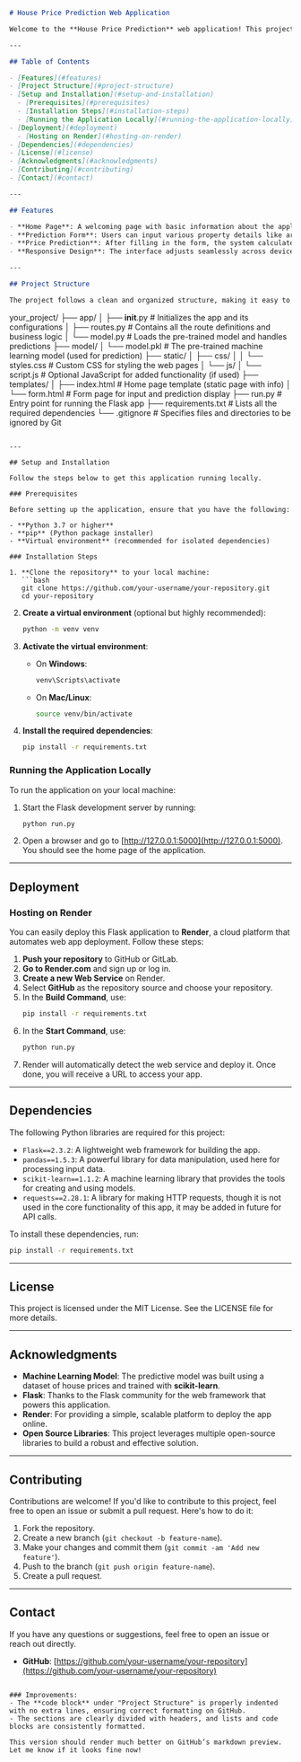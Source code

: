 ```markdown
# House Price Prediction Web Application

Welcome to the **House Price Prediction** web application! This project leverages a pre-trained machine learning model to predict house prices based on various input features. Built using **Flask**, this web application allows users to input property details (e.g., area, number of rooms, etc.) and get an estimated price for the property.

---

## Table of Contents

- [Features](#features)
- [Project Structure](#project-structure)
- [Setup and Installation](#setup-and-installation)
  - [Prerequisites](#prerequisites)
  - [Installation Steps](#installation-steps)
  - [Running the Application Locally](#running-the-application-locally)
- [Deployment](#deployment)
  - [Hosting on Render](#hosting-on-render)
- [Dependencies](#dependencies)
- [License](#license)
- [Acknowledgments](#acknowledgments)
- [Contributing](#contributing)
- [Contact](#contact)

---

## Features

- **Home Page**: A welcoming page with basic information about the application.
- **Prediction Form**: Users can input various property details like area, number of rooms, and more.
- **Price Prediction**: After filling in the form, the system calculates and displays the predicted house price.
- **Responsive Design**: The interface adjusts seamlessly across devices like desktops, tablets, and smartphones.

---

## Project Structure

The project follows a clean and organized structure, making it easy to navigate and extend.

```
your_project/
├── app/
│   ├── __init__.py            # Initializes the app and its configurations
│   ├── routes.py              # Contains all the route definitions and business logic
│   └── model.py               # Loads the pre-trained model and handles predictions
├── model/
│   └── model.pkl              # The pre-trained machine learning model (used for prediction)
├── static/
│   ├── css/
│   │   └── styles.css         # Custom CSS for styling the web pages
│   └── js/
│       └── script.js          # Optional JavaScript for added functionality (if used)
├── templates/
│   ├── index.html             # Home page template (static page with info)
│   └── form.html              # Form page for input and prediction display
├── run.py                     # Entry point for running the Flask app
├── requirements.txt           # Lists all the required dependencies
└── .gitignore                 # Specifies files and directories to be ignored by Git
```

---

## Setup and Installation

Follow the steps below to get this application running locally.

### Prerequisites

Before setting up the application, ensure that you have the following:

- **Python 3.7 or higher**
- **pip** (Python package installer)
- **Virtual environment** (recommended for isolated dependencies)

### Installation Steps

1. **Clone the repository** to your local machine:
   ```bash
   git clone https://github.com/your-username/your-repository.git
   cd your-repository
   ```

2. **Create a virtual environment** (optional but highly recommended):
   ```bash
   python -m venv venv
   ```

3. **Activate the virtual environment**:
   - On **Windows**:
     ```bash
     venv\Scripts\activate
     ```
   - On **Mac/Linux**:
     ```bash
     source venv/bin/activate
     ```

4. **Install the required dependencies**:
   ```bash
   pip install -r requirements.txt
   ```

### Running the Application Locally

To run the application on your local machine:

1. Start the Flask development server by running:
   ```bash
   python run.py
   ```

2. Open a browser and go to [http://127.0.0.1:5000](http://127.0.0.1:5000). You should see the home page of the application.

---

## Deployment

### Hosting on Render

You can easily deploy this Flask application to **Render**, a cloud platform that automates web app deployment. Follow these steps:

1. **Push your repository** to GitHub or GitLab.
2. **Go to Render.com** and sign up or log in.
3. **Create a new Web Service** on Render.
4. Select **GitHub** as the repository source and choose your repository.
5. In the **Build Command**, use:
   ```bash
   pip install -r requirements.txt
   ```
6. In the **Start Command**, use:
   ```bash
   python run.py
   ```
7. Render will automatically detect the web service and deploy it. Once done, you will receive a URL to access your app.

---

## Dependencies

The following Python libraries are required for this project:

- `Flask==2.3.2`: A lightweight web framework for building the app.
- `pandas==1.5.3`: A powerful library for data manipulation, used here for processing input data.
- `scikit-learn==1.1.2`: A machine learning library that provides the tools for creating and using models.
- `requests==2.28.1`: A library for making HTTP requests, though it is not used in the core functionality of this app, it may be added in future for API calls.

To install these dependencies, run:
```bash
pip install -r requirements.txt
```

---

## License

This project is licensed under the MIT License. See the LICENSE file for more details.

---

## Acknowledgments

- **Machine Learning Model**: The predictive model was built using a dataset of house prices and trained with **scikit-learn**.
- **Flask**: Thanks to the Flask community for the web framework that powers this application.
- **Render**: For providing a simple, scalable platform to deploy the app online.
- **Open Source Libraries**: This project leverages multiple open-source libraries to build a robust and effective solution.

---

## Contributing

Contributions are welcome! If you'd like to contribute to this project, feel free to open an issue or submit a pull request. Here's how to do it:

1. Fork the repository.
2. Create a new branch (`git checkout -b feature-name`).
3. Make your changes and commit them (`git commit -am 'Add new feature'`).
4. Push to the branch (`git push origin feature-name`).
5. Create a pull request.

---

## Contact

If you have any questions or suggestions, feel free to open an issue or reach out directly.

- **GitHub**: [https://github.com/your-username/your-repository](https://github.com/your-username/your-repository)
```

### Improvements:
- The **code block** under "Project Structure" is properly indented with no extra lines, ensuring correct formatting on GitHub.
- The sections are clearly divided with headers, and lists and code blocks are consistently formatted.
  
This version should render much better on GitHub’s markdown preview. Let me know if it looks fine now!
